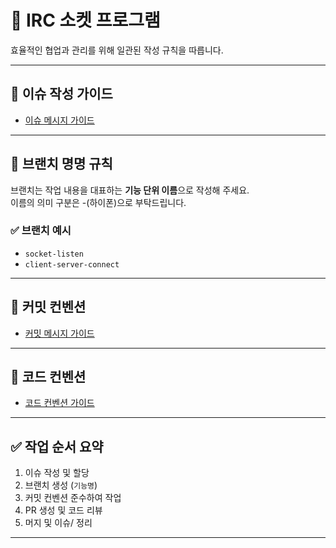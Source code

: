 # 📡 IRC 소켓 프로그램

효율적인 협업과 관리를 위해 일관된 작성 규칙을 따릅니다.

---

## 📝 이슈 작성 가이드

- [이슈 메시지 가이드](./docs/ISSUE_CONVENTION.md)

---

## 🌿 브랜치 명명 규칙

브랜치는 작업 내용을 대표하는 **기능 단위 이름**으로 작성해 주세요.  
이름의 의미 구분은 -(하이폰)으로 부탁드립니다.

### ✅ 브랜치 예시

- `socket-listen`
- `client-server-connect`

---

## 💬 커밋 컨벤션

- [커밋 메시지 가이드](./docs/COMMIT_CONVENTION.md)

---

## 🧹 코드 컨벤션

- [코드 컨벤션 가이드](./docs/CODE_CONVENTION.md)

---

## ✅ 작업 순서 요약

1. 이슈 작성 및 할당  
2. 브랜치 생성 (`기능명`)  
3. 커밋 컨벤션 준수하여 작업  
4. PR 생성 및 코드 리뷰  
5. 머지 및 이슈/ 정리

---




